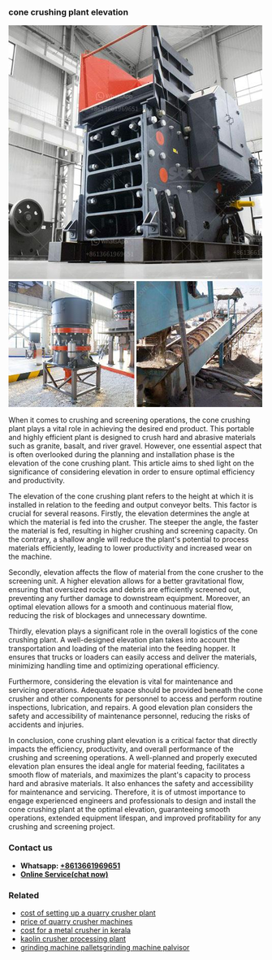 <h3>cone crushing plant elevation</h3><img src='1704951594.jpg' alt=''><p>When it comes to crushing and screening operations, the cone crushing plant plays a vital role in achieving the desired end product. This portable and highly efficient plant is designed to crush hard and abrasive materials such as granite, basalt, and river gravel. However, one essential aspect that is often overlooked during the planning and installation phase is the elevation of the cone crushing plant. This article aims to shed light on the significance of considering elevation in order to ensure optimal efficiency and productivity.</p><p>The elevation of the cone crushing plant refers to the height at which it is installed in relation to the feeding and output conveyor belts. This factor is crucial for several reasons. Firstly, the elevation determines the angle at which the material is fed into the crusher. The steeper the angle, the faster the material is fed, resulting in higher crushing and screening capacity. On the contrary, a shallow angle will reduce the plant's potential to process materials efficiently, leading to lower productivity and increased wear on the machine.</p><p>Secondly, elevation affects the flow of material from the cone crusher to the screening unit. A higher elevation allows for a better gravitational flow, ensuring that oversized rocks and debris are efficiently screened out, preventing any further damage to downstream equipment. Moreover, an optimal elevation allows for a smooth and continuous material flow, reducing the risk of blockages and unnecessary downtime.</p><p>Thirdly, elevation plays a significant role in the overall logistics of the cone crushing plant. A well-designed elevation plan takes into account the transportation and loading of the material into the feeding hopper. It ensures that trucks or loaders can easily access and deliver the materials, minimizing handling time and optimizing operational efficiency.</p><p>Furthermore, considering the elevation is vital for maintenance and servicing operations. Adequate space should be provided beneath the cone crusher and other components for personnel to access and perform routine inspections, lubrication, and repairs. A good elevation plan considers the safety and accessibility of maintenance personnel, reducing the risks of accidents and injuries.</p><p>In conclusion, cone crushing plant elevation is a critical factor that directly impacts the efficiency, productivity, and overall performance of the crushing and screening operations. A well-planned and properly executed elevation plan ensures the ideal angle for material feeding, facilitates a smooth flow of materials, and maximizes the plant's capacity to process hard and abrasive materials. It also enhances the safety and accessibility for maintenance and servicing. Therefore, it is of utmost importance to engage experienced engineers and professionals to design and install the cone crushing plant at the optimal elevation, guaranteeing smooth operations, extended equipment lifespan, and improved profitability for any crushing and screening project.</p><h3>Contact us</h3><ul><li><strong>Whatsapp:&nbsp;<a href="https://wa.me/8613661969651">+8613661969651</a></strong></li><li><a href="https://swt.shibang-china.com/?git&amp;zhl&amp;cone crushing plant elevation"><strong>Online Service(chat now)</strong></a></li></ul><h3>Related</h3><ul><li><a href='cost of setting up a quarry crusher plant.md'>cost of setting up a quarry crusher plant</a></li><li><a href='price of quarry crusher machines.md'>price of quarry crusher machines</a></li><li><a href='cost for a metal crusher in kerala.md'>cost for a metal crusher in kerala</a></li><li><a href='kaolin crusher processing plant.md'>kaolin crusher processing plant</a></li><li><a href='grinding machine palletsgrinding machine palvisor.md'>grinding machine palletsgrinding machine palvisor</a></li></ul>